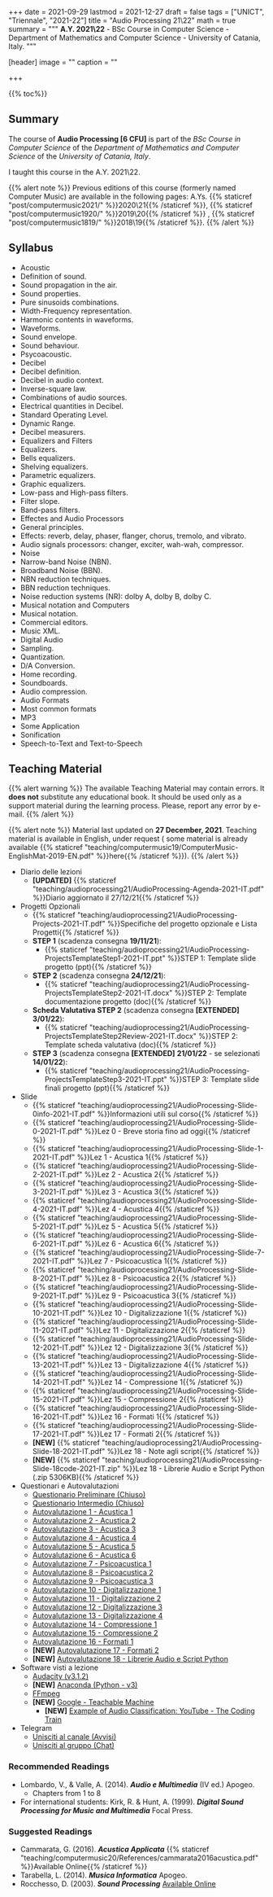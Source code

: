 +++
date = 2021-09-29
lastmod = 2021-12-27
draft = false
tags = ["UNICT", "Triennale", "2021-22"]
title = "Audio Processing 21\\22"
math = true
summary = """
**A.Y. 2021\\22** - BSc Course in Computer Science - Department of Mathematics and Computer Science - University of Catania, Italy.
"""

[header]
image = ""
caption = ""

+++

{{% toc%}}

## Summary

The course of **Audio Processing [6 CFU]** is part of the *BSc Course in Computer Science* of the *Department of Mathematics and Computer Science* of the *University of Catania, Italy*.

I taught this course in the A.Y. 2021\\22.

{{% alert note %}}
Previous editions of this course (formerly named Computer Music) are available in the following pages: A.Ys. {{% staticref "post/computermusic2021/" %}}2020\\21{{% /staticref %}}, {{% staticref "post/computermusic1920/" %}}2019\\20{{% /staticref %}} , {{% staticref "post/computermusic1819/" %}}2018\\19{{% /staticref %}}.
{{% /alert %}}

## Syllabus

*	Acoustic 
  * Definition of sound.
  * Sound propagation in the air.
  * Sound properties.
  * Pure sinusoids combinations.
  * Width-Frequency representation.
  * Harmonic contents in waveforms.
  * Waveforms.
  * Sound envelope.
  * Sound behaviour.
  * Psycoacoustic.
*	Decibel 
  * Decibel definition.
  * Decibel in audio context.
  * Inverse-square law.
  * Combinations of audio sources.
  * Electrical quantities in Decibel.
  * Standard Operating Level.
  * Dynamic Range.
  * Decibel measurers.
*	Equalizers and Filters
  * Equalizers.
  * Bells equalizers.
  * Shelving equalizers.
  * Parametric equalizers.
  * Graphic equalizers.
  * Low-pass and High-pass filters.
  * Filter slope.
  * Band-pass filters.
*	Effectes and Audio Processors
  * General principles.
  * Effects: reverb, delay, phaser, flanger, chorus, tremolo, and vibrato.
  * Audio signals processors: changer, exciter, wah-wah, compressor.
*	Noise 
  * Narrow-band Noise (NBN).
  * Broadband Noise (BBN).
  * NBN reduction techniques.
  * BBN reduction techniques.
  * Noise reduction systems (NR): dolby A, dolby B, dolby C.
*	Musical notation and Computers 
  * Musical notation.
  * Commercial editors.
  * Music XML.
*	Digital Audio 
  * Sampling.
  * Quantization.
  * D/A Conversion.
  * Home recording.
  * Soundboards.
  * Audio compression.
*	Audio Formats
  * Most common formats
  * MP3
*	Some Application 
  * Sonification
  * Speech-to-Text and Text-to-Speech 


## Teaching Material

{{% alert warning %}}
The available Teaching Material may contain errors. It **does not** substitute any educational book. It should be used only as a support material during the learning process. Please, report any error by e-mail.
{{% /alert %}}

{{% alert note %}}
Material last updated on **27 December, 2021**. Teaching material is available in English, under request ( some material is already available {{% staticref "teaching/computermusic19/ComputerMusic-EnglishMat-2019-EN.pdf" %}}here{{% /staticref %}}).
{{% /alert %}}

* Diario delle lezioni
  * **[UPDATED]** {{% staticref "teaching/audioprocessing21/AudioProcessing-Agenda-2021-IT.pdf" %}}Diario aggiornato il 27/12/21{{% /staticref %}}
* Progetti Opzionali
  * {{% staticref "teaching/audioprocessing21/AudioProcessing-Projects-2021-IT.pdf" %}}Specifiche del progetto opzionale e Lista Progetti{{% /staticref %}}
  * **STEP 1** (scadenza consegna **19/11/21**):
      * {{% staticref "teaching/audioprocessing21/AudioProcessing-ProjectsTemplateStep1-2021-IT.ppt" %}}STEP 1: Template slide progetto (ppt){{% /staticref %}}
  * **STEP 2** (scadenza consegna **24/12/21**):
      * {{% staticref "teaching/audioprocessing21/AudioProcessing-ProjectsTemplateStep2-2021-IT.docx" %}}STEP 2: Template documentazione progetto (doc){{% /staticref %}}
  * **Scheda Valutativa STEP 2** (scadenza consegna **[EXTENDED]** **3/01/22**):
      * {{% staticref "teaching/audioprocessing21/AudioProcessing-ProjectsTemplateStep2Review-2021-IT.docx" %}}STEP 2: Template scheda valutativa (doc){{% /staticref %}}
  * **STEP 3** (scadenza consegna **[EXTENDED]** **21/01/22** - se selezionati **14/01/22**):
      * {{% staticref "teaching/audioprocessing21/AudioProcessing-ProjectsTemplateStep3-2021-IT.ppt" %}}STEP 3: Template slide finali progetto (ppt){{% /staticref %}}
* Slide
  * {{% staticref "teaching/audioprocessing21/AudioProcessing-Slide-0info-2021-IT.pdf" %}}Informazioni utili sul corso{{% /staticref %}}
  * {{% staticref "teaching/audioprocessing21/AudioProcessing-Slide-0-2021-IT.pdf" %}}Lez 0 - Breve storia fino ad oggi{{% /staticref %}}
  * {{% staticref "teaching/audioprocessing21/AudioProcessing-Slide-1-2021-IT.pdf" %}}Lez 1 - Acustica 1{{% /staticref %}}
  * {{% staticref "teaching/audioprocessing21/AudioProcessing-Slide-2-2021-IT.pdf" %}}Lez 2 - Acustica 2{{% /staticref %}}
  * {{% staticref "teaching/audioprocessing21/AudioProcessing-Slide-3-2021-IT.pdf" %}}Lez 3 - Acustica 3{{% /staticref %}}
  * {{% staticref "teaching/audioprocessing21/AudioProcessing-Slide-4-2021-IT.pdf" %}}Lez 4 - Acustica 4{{% /staticref %}}
  * {{% staticref "teaching/audioprocessing21/AudioProcessing-Slide-5-2021-IT.pdf" %}}Lez 5 - Acustica 5{{% /staticref %}}
  * {{% staticref "teaching/audioprocessing21/AudioProcessing-Slide-6-2021-IT.pdf" %}}Lez 6 - Acustica 6{{% /staticref %}}
  * {{% staticref "teaching/audioprocessing21/AudioProcessing-Slide-7-2021-IT.pdf" %}}Lez 7 - Psicoacustica 1{{% /staticref %}}
  * {{% staticref "teaching/audioprocessing21/AudioProcessing-Slide-8-2021-IT.pdf" %}}Lez 8 - Psicoacustica 2{{% /staticref %}}
  * {{% staticref "teaching/audioprocessing21/AudioProcessing-Slide-9-2021-IT.pdf" %}}Lez 9 - Psicoacustica 3{{% /staticref %}}
  * {{% staticref "teaching/audioprocessing21/AudioProcessing-Slide-10-2021-IT.pdf" %}}Lez 10 - Digitalizzazione 1{{% /staticref %}}
  * {{% staticref "teaching/audioprocessing21/AudioProcessing-Slide-11-2021-IT.pdf" %}}Lez 11 - Digitalizzazione 2{{% /staticref %}}
  * {{% staticref "teaching/audioprocessing21/AudioProcessing-Slide-12-2021-IT.pdf" %}}Lez 12 - Digitalizzazione 3{{% /staticref %}}
  * {{% staticref "teaching/audioprocessing21/AudioProcessing-Slide-13-2021-IT.pdf" %}}Lez 13 - Digitalizzazione 4{{% /staticref %}}
  * {{% staticref "teaching/audioprocessing21/AudioProcessing-Slide-14-2021-IT.pdf" %}}Lez 14 - Compressione 1{{% /staticref %}}
  * {{% staticref "teaching/audioprocessing21/AudioProcessing-Slide-15-2021-IT.pdf" %}}Lez 15 - Compressione 2{{% /staticref %}}
  * {{% staticref "teaching/audioprocessing21/AudioProcessing-Slide-16-2021-IT.pdf" %}}Lez 16 - Formati 1{{% /staticref %}}
  * {{% staticref "teaching/audioprocessing21/AudioProcessing-Slide-17-2021-IT.pdf" %}}Lez 17 - Formati 2{{% /staticref %}}
  * **[NEW]** {{% staticref "teaching/audioprocessing21/AudioProcessing-Slide-18-2021-IT.pdf" %}}Lez 18 - Note agli script{{% /staticref %}}
  * **[NEW]** {{% staticref "teaching/audioprocessing21/AudioProcessing-Slide-18code-2021-IT.zip" %}}Lez 18 - Librerie Audio e Script Python (.zip 5306KB){{% /staticref %}}
* Questionari e Autovalutazioni
  * [Questionario Preliminare (Chiuso)](https://docs.google.com/forms/d/e/1FAIpQLSe8yDGKCLMsVDE-i_ziGG1MS620qD6KOKPgpErn8KdKerCb4A/viewform?usp=sf_link)
  * [Questionario Intermedio (Chiuso)](https://docs.google.com/forms/d/e/1FAIpQLSecvwdUOgFQpnv0QAGQIWIWGuYL9SKNG1fgrSosIhk4R_iqaw/viewform?usp=sf_link)
  * [Autovalutazione 1 - Acustica 1](https://docs.google.com/forms/d/e/1FAIpQLScVs2ntWHXl2JEjgH_JpsgxwBgPFeQTEZnoRM5UJNIZCxxn7Q/viewform?usp=sf_link)
  * [Autovalutazione 2 - Acustica 2](https://docs.google.com/forms/d/e/1FAIpQLSdD11kmJm2DQRf5rJk6PnrCBRXjDZKa4UjHu8PCOXafywWEFw/viewform?usp=sf_link)
  * [Autovalutazione 3 - Acustica 3](https://docs.google.com/forms/d/e/1FAIpQLSftZ7LIYm9ux2NO0RWYY2R-O-b_GOxpeVc4aVa9LddXqAt7jQ/viewform?usp=sf_link)
  * [Autovalutazione 4 - Acustica 4](https://docs.google.com/forms/d/e/1FAIpQLSfIR7VSp0LBYhxni_ZjsPgFE8vZI9QqRc2eY6bgd-K09lTm7w/viewform?usp=sf_link)
  * [Autovalutazione 5 - Acustica 5](https://docs.google.com/forms/d/e/1FAIpQLSco681vtXb2rhlzPJh9F6CgH9W_GclrHjeoUE2nm3iIombT9w/viewform?usp=sf_link)
  * [Autovalutazione 6 - Acustica 6](https://docs.google.com/forms/d/e/1FAIpQLSdlk6WzPNSINp-idb3X2H9bd5HkOJuGm-m_M5HbwVnZWCVKjA/viewform?usp=sf_link)
  * [Autovalutazione 7 - Psicoacustica 1](https://docs.google.com/forms/d/e/1FAIpQLSfQqxPFX9SZnzToHuZffoHsHvmXlblfmyXWLg2C8VumOMeZCA/viewform?usp=sf_link)
  * [Autovalutazione 8 - Psicoacustica 2](https://docs.google.com/forms/d/e/1FAIpQLSc1hzIxkBIQMHl6m57thUAcPdzls175000OW4IXqM-o0TMunQ/viewform?usp=sf_link)
  * [Autovalutazione 9 - Psicoacustica 3](https://docs.google.com/forms/d/e/1FAIpQLScRyXuCyHrbd6jlI4_-jMseBrcCc8fv2J4pDInBFHI_ZK0fFg/viewform?usp=sf_link)
  * [Autovalutazione 10 - Digitalizzazione 1](https://docs.google.com/forms/d/e/1FAIpQLSfVzHK-1-DevU0ZIw3GgdhGESm0WjT4G6MwkaCuL1Sf4AIVnQ/viewform?usp=sf_link)
  * [Autovalutazione 11 - Digitalizzazione 2](https://docs.google.com/forms/d/e/1FAIpQLScQ4-7w_r41gQRIRIhbpEwMZCyJCrfIauRDgt27m3jDJ-qr0w/viewform?usp=sf_link)
  * [Autovalutazione 12 - Digitalizzazione 3](https://docs.google.com/forms/d/e/1FAIpQLSfuM0591YI0wP0vezW_8sj4xI1Cc56o7W3ElCZSh3Vb0gsVsQ/viewform?usp=sf_link)
  * [Autovalutazione 13 - Digitalizzazione 4](https://docs.google.com/forms/d/e/1FAIpQLSc0BCeQ8Qu4lwIFts451yAvgdf4oFuDxwoatBAD8hqXTh0Qkw/viewform?usp=sf_link)
  * [Autovalutazione 14 - Compressione 1](https://docs.google.com/forms/d/e/1FAIpQLScDQAUHHkHaPlOjb8SHgPw1PJD9qrfrHuR1em5xBTU7Udi-tg/viewform?usp=sf_link)
  * [Autovalutazione 15 - Compressione 2](https://docs.google.com/forms/d/e/1FAIpQLSfCZ7TayQhua7uM4tc8XyEhgkGP4TdeR0yc0LS66dhXFHOFTA/viewform?usp=sf_link)
  * [Autovalutazione 16 - Formati 1](https://docs.google.com/forms/d/e/1FAIpQLScizDBx9BQ5Rxdwc_B8Aw_M76BkiEG9_U87k28aHUhvNhTJug/viewform?usp=sf_link)
  * **[NEW]** [Autovalutazione 17 - Formati 2](https://docs.google.com/forms/d/e/1FAIpQLSfGq7kA2lGYM4P_isu5CEqLgqb18k47A3PvO-sJpWhIdwT6Dw/viewform?usp=sf_link)
  * **[NEW]** [Autovalutazione 18 - Librerie Audio e Script Python](https://docs.google.com/forms/d/e/1FAIpQLSfmeHbjOAYQVsiGBVs23cSsqr9AvM1FMi00vs1R92Nn0QnYug/viewform?usp=sf_link)
* Software visti a lezione
  * [Audacity (v3.1.2)](https://www.audacityteam.org/)
  * **[NEW]** [Anaconda (Python - v3)](https://www.anaconda.com/download/)
  * [FFmpeg](https://www.ffmpeg.org/)
  * **[NEW]** [Google - Teachable Machine](https://teachablemachine.withgoogle.com/train/audio)
      * **[NEW]** [Example of Audio Classification: YouTube - The Coding Train](https://www.youtube.com/watch?v=TOrVsLklltM)
* Telegram
  * [Unisciti al canale (Avvisi)](https://t.me/joinchat/fZJkGVixLD5lNzQ0)
  * [Unisciti al gruppo (Chat)](https://t.me/joinchat/wQP__J6WndhiOTk0)

### Recommended Readings

* Lombardo, V., & Valle, A. (2014). _**Audio e Multimedia**_ (IV ed.) Apogeo.
  * Chapters from 1 to 8
* For international students: Kirk, R. & Hunt, A. (1999). _**Digital Sound Processing for Music and Multimedia**_ Focal Press.

### Suggested Readings

* Cammarata, G. (2016). _**Acustica Applicata**_ {{% staticref "teaching/computermusic20/References/cammarata2016acustica.pdf" %}}Available Online{{% /staticref %}}
* Tarabella, L. (2014). _**Musica Informatica**_ Apogeo.
* Rocchesso, D. (2003). _**Sound Processing**_ [Available Online](https://ia600309.us.archive.org/13/items/IntroductionToSoundProcessing/vsp.pdf)
